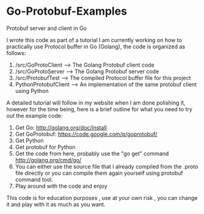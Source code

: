 Go-Protobuf-Examples
====================

Protobuf server and client in Go  

I wrote this code as part of a tutorial I am currently working on how to practically use Protocol buffer in Go (Golang), the code is organized as follows:  

1. /src/GoProtoClient --> The Golang Protobuf client code
2. /src/GoProtoServer --> The Golang Protobuf server code
3. /src/ProtobufTest --> The compiled Protocol buffer file for this project
4. PythonProtobufClient --> An implementation of the same protobuf client using Python

A detailed tutorial will follow in my website when I am done polishing it, however for the time being, here is a brief outline for what you need to try out the example code:  

1. Get Go: http://golang.org/doc/install 
2. Get GoProtobuf: https://code.google.com/p/goprotobuf/
3. Get Python
4. Get protobuf for Python
5. Get the code from here, probably use the "go get" command http://golang.org/cmd/go/ 
6. You can either use the source file that I already compiled from the .proto file directly or you can compile them again yourself using protobuf command tool.
7. Play around with the code and enjoy

This code is for education purposes , use at your own risk , you can change it and play with it as much as you want. 

